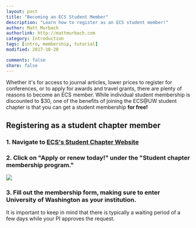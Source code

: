 ```yaml
---
layout: post
title: "Becoming an ECS Student Member"
description: "Learn how to register as an ECS student member!"
author: Matt Murbach
authorlink: http://mattmurbach.com
category: Introduction
tags: [intro, membership, tutorial]
modified: 2017-10-20

comments: false
share: false
---
```


Whether it's for access to journal articles, lower prices to register for conferences, or to apply for awards and travel grants, there are plenty of reasons to become an ECS member.
While individual student membership is discounted to $30, one of the benefits of joining the ECS@UW student chapter is that you can get a student membership **for free!**
<!-- more -->

## Registering as a student chapter member

### 1. Navigate to [ECS's Student Chapter Website](http://www.electrochem.org/student-center)

### 2. Click on "Apply or renew today!" under the "Student chapter membership program."
<img src="{{ site.url }}/images/tutorials/student-membership.jpg" />

### 3. Fill out the membership form, making sure to enter University of Washington as your institution.

It is important to keep in mind that there is typically a waiting period of a few days while your PI approves the request.
